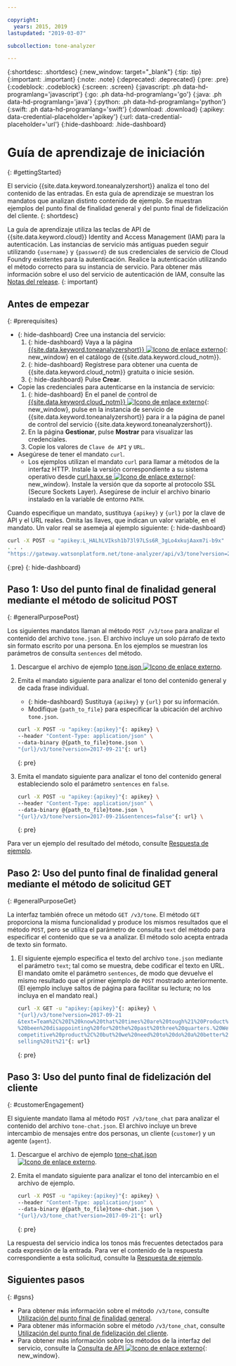 ```yaml
---

copyright:
  years: 2015, 2019
lastupdated: "2019-03-07"

subcollection: tone-analyzer

---
```


{:shortdesc: .shortdesc}
{:new_window: target="_blank"}
{:tip: .tip}
{:important: .important}
{:note: .note}
{:deprecated: .deprecated}
{:pre: .pre}
{:codeblock: .codeblock}
{:screen: .screen}
{:javascript: .ph data-hd-programlang='javascript'}
{:go: .ph data-hd-programlang='go'}
{:java: .ph data-hd-programlang='java'}
{:python: .ph data-hd-programlang='python'}
{:swift: .ph data-hd-programlang='swift'}
{:download: .download}
{:apikey: data-credential-placeholder='apikey'}
{:url: data-credential-placeholder='url'}
{:hide-dashboard: .hide-dashboard}

# Guía de aprendizaje de iniciación
{: #gettingStarted}

El servicio {{site.data.keyword.toneanalyzershort}} analiza el tono del contenido de las entradas. En esta guía de aprendizaje se muestran los mandatos que analizan distinto contenido de ejemplo. Se muestran ejemplos del punto final de finalidad general y del punto final de fidelización del cliente.
{: shortdesc}

La guía de aprendizaje utiliza las teclas de API de {{site.data.keyword.cloud}} Identity and Access Management (IAM) para la autenticación. Las instancias de servicio más antiguas pueden seguir utilizando `{username}` y `{password}` de sus credenciales de servicio de Cloud Foundry existentes para la autenticación. Realice la autenticación utilizando el método correcto para su instancia de servicio. Para obtener más información sobre el uso del servicio de autenticación de IAM, consulte las [Notas del release](/docs/services/tone-analyzer?topic=tone-analyzer-rnrn).
{: important}

## Antes de empezar
{: #prerequisites}

- {: hide-dashboard}  Cree una instancia del servicio:
    1.  {: hide-dashboard} Vaya a la página [{{site.data.keyword.toneanalyzershort}} ![Icono de enlace externo](../../icons/launch-glyph.svg "Icono de enlace externo")](https://{DomainName}/catalog/services/tone-analyzer){: new_window} en el catálogo de {{site.data.keyword.cloud_notm}}.
    1.  {: hide-dashboard} Regístrese para obtener una cuenta de {{site.data.keyword.cloud_notm}} gratuita o inicie sesión.
    1.  {: hide-dashboard} Pulse **Crear**.
-   Copie las credenciales para autenticarse en la instancia de servicio:
    1.  {: hide-dashboard} En el panel de control de [{{site.data.keyword.cloud_notm}} ![Icono de enlace externo](../../icons/launch-glyph.svg "Icono de enlace externo")](https://{DomainName}/dashboard/apps){: new_window}, pulse en la instancia de servicio de {{site.data.keyword.toneanalyzershort}} para ir a la página de panel de control del servicio {{site.data.keyword.toneanalyzershort}}.
    1.  En la página **Gestionar**, pulse **Mostrar** para visualizar las credenciales.
    1.  Copie los valores de `Clave de API` y `URL`.
-   Asegúrese de tener el mandato `curl`.
    -   Los ejemplos utilizan el mandato `curl` para llamar a métodos de la interfaz HTTP. Instale la versión correspondiente a su sistema operativo desde [curl.haxx.se ![Icono de enlace externo](../../icons/launch-glyph.svg "Icono de enlace externo")](https://curl.haxx.se/){: new_window}. Instale la versión que da soporte al protocolo SSL (Secure Sockets Layer). Asegúrese de incluir el archivo binario instalado en la variable de entorno `PATH`.

Cuando especifique un mandato, sustituya `{apikey}` y `{url}` por la clave de API y el URL reales. Omita las llaves, que indican un valor variable, en el mandato. Un valor real se asemeja al ejemplo siguiente:
{: hide-dashboard}

```bash
curl -X POST -u "apikey:L_HALhLVIksh1b73l97LSs6R_3gLo4xkujAaxm7i-b9x"
. . .
"https://gateway.watsonplatform.net/tone-analyzer/api/v3/tone?version=2017-09-21"
```
{:pre}
{: hide-dashboard}

## Paso 1: Uso del punto final de finalidad general mediante el método de solicitud POST
{: #generalPurposePost}

Los siguientes mandatos llaman al método `POST /v3/tone` para analizar el contenido del archivo `tone.json`. El archivo incluye un solo párrafo de texto sin formato escrito por una persona. En los ejemplos se muestran los parámetros de consulta `sentences` del método.

1.  Descargue el archivo de ejemplo <a target="_blank" href="https://watson-developer-cloud.github.io/doc-tutorial-downloads/tone-analyzer/tone.json" download="tone.json">tone.json <img src="../../icons/launch-glyph.svg" alt="Icono de enlace externo" title="Icono de enlace externo"></a>.
1.  Emita el mandato siguiente para analizar el tono del contenido general y de cada frase individual.
    -   {: hide-dashboard} Sustituya `{apikey}` y `{url}` por su información.
    -   Modifique `{path_to_file}` para especificar la ubicación del archivo `tone.json`.

    ```bash
    curl -X POST -u "apikey:{apikey}"{: apikey} \
    --header "Content-Type: application/json" \
    --data-binary @{path_to_file}tone.json \
    "{url}/v3/tone?version=2017-09-21"{: url}
    ```
    {: pre}

1.  Emita el mandato siguiente para analizar el tono del contenido general estableciendo solo el parámetro `sentences` en `false`.

    ```bash
    curl -X POST -u "apikey:{apikey}"{: apikey} \
    --header "Content-Type: application/json" \
    --data-binary @{path_to_file}tone.json \
    "{url}/v3/tone?version=2017-09-21&sentences=false"{: url} \
    ```
    {: pre}

Para ver un ejemplo del resultado del método, consulte [Respuesta de ejemplo](/docs/services/tone-analyzer?topic=tone-analyzer-utgpe#exampleResponse-tone).

## Paso 2: Uso del punto final de finalidad general mediante el método de solicitud GET
{: #generalPurposeGet}

La interfaz también ofrece un método `GET /v3/tone`. El método `GET` proporciona la misma funcionalidad y produce los mismos resultados que el método `POST`, pero se utiliza el parámetro de consulta `text` del método para especificar el contenido que se va a analizar. El método solo acepta entrada de texto sin formato.

1.  El siguiente ejemplo especifica el texto del archivo `tone.json` mediante el parámetro `text`; tal como se muestra, debe codificar el texto en URL. El mandato omite el parámetro `sentences`, de modo que devuelve el mismo resultado que el primer ejemplo de `POST` mostrado anteriormente. (El ejemplo incluye saltos de página para facilitar su lectura; no los incluya en el mandato real.)

    ```bash
    curl -X GET -u "apikey:{apikey}"{: apikey} \
    "{url}/v3/tone?version=2017-09-21
    &text=Team%2C%20I%20know%20that%20times%20are%20tough%21%20Product%20sales%20have
    %20been%20disappointing%20for%20the%20past%20three%20quarters.%20We%20have%20a%20
    competitive%20product%2C%20but%20we%20need%20to%20do%20a%20better%20job%20of%20
    selling%20it%21"{: url}
    ```
    {: pre}

## Paso 3: Uso del punto final de fidelización del cliente
{: #customerEngagement}

El siguiente mandato llama al método `POST /v3/tone_chat` para analizar el contenido del archivo `tone-chat.json`. El archivo incluye un breve intercambio de mensajes entre dos personas, un cliente (<code>customer</code>) y un agente (<code>agent</code>).

1.  Descargue el archivo de ejemplo <a target="_blank" href="https://watson-developer-cloud.github.io/doc-tutorial-downloads/tone-analyzer/tone-chat.json" download="tone-chat.json">tone-chat.json <img src="../../icons/launch-glyph.svg" alt="Icono de enlace externo" title="Icono de enlace externo"></a>.
1.  Emita el mandato siguiente para analizar el tono del intercambio en el archivo de ejemplo.

    ```bash
    curl -X POST -u "apikey:{apikey}"{: apikey} \
    --header "Content-Type: application/json" \
    --data-binary @{path_to_file}tone-chat.json \
    "{url}/v3/tone_chat?version=2017-09-21"{: url}
    ```
    {: pre}

La respuesta del servicio indica los tonos más frecuentes detectados para cada expresión de la entrada. Para ver el contenido de la respuesta correspondiente a esta solicitud, consulte la [Respuesta de ejemplo](/docs/services/tone-analyzer?topic=tone-analyzer-utco#exampleResponse-tone-chat).

## Siguientes pasos
{: #gsns}

-   Para obtener más información sobre el método `/v3/tone`, consulte [Utilización del punto final de finalidad general](/docs/services/tone-analyzer?topic=tone-analyzer-utgpe).
-   Para obtener más información sobre el método `/v3/tone_chat`, consulte [Utilización del punto final de fidelización del cliente](/docs/services/tone-analyzer?topic=tone-analyzer-utco).
-   Para obtener más información sobre los métodos de la interfaz del servicio, consulte la [Consulta de API ![Icono de enlace externo](../../icons/launch-glyph.svg "Icono de enlace externo")](https://{DomainName}/apidocs/tone-analyzer){: new_window}.
